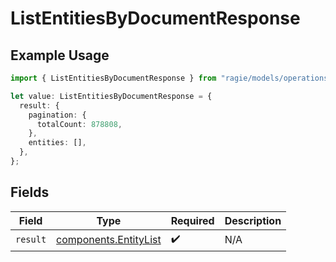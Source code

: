 # ListEntitiesByDocumentResponse

## Example Usage

```typescript
import { ListEntitiesByDocumentResponse } from "ragie/models/operations";

let value: ListEntitiesByDocumentResponse = {
  result: {
    pagination: {
      totalCount: 878808,
    },
    entities: [],
  },
};
```

## Fields

| Field                                                          | Type                                                           | Required                                                       | Description                                                    |
| -------------------------------------------------------------- | -------------------------------------------------------------- | -------------------------------------------------------------- | -------------------------------------------------------------- |
| `result`                                                       | [components.EntityList](../../models/components/entitylist.md) | :heavy_check_mark:                                             | N/A                                                            |